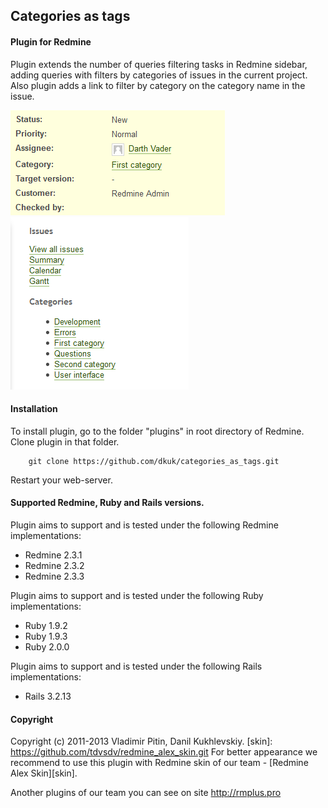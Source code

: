 ## Categories as tags

#### Plugin for Redmine

Plugin extends the number of queries filtering tasks in Redmine sidebar, adding queries with filters by categories of issues in the current project.
Also plugin adds a link to filter by category on the category name in the issue.

![issue](https://github.com/dkuk/categories_as_tags/raw/master/screenshots/issue.png "issue") ![queries](https://github.com/dkuk/categories_as_tags/raw/master/screenshots/queries.png "queries")


#### Installation
To install plugin, go to the folder "plugins" in root directory of Redmine.
Clone plugin in that folder.

		git clone https://github.com/dkuk/categories_as_tags.git

Restart your web-server.

#### Supported Redmine, Ruby and Rails versions.

Plugin aims to support and is tested under the following Redmine implementations:
* Redmine 2.3.1
* Redmine 2.3.2
* Redmine 2.3.3

Plugin aims to support and is tested under the following Ruby implementations:
* Ruby 1.9.2
* Ruby 1.9.3
* Ruby 2.0.0

Plugin aims to support and is tested under the following Rails implementations:
* Rails 3.2.13

#### Copyright
Copyright (c) 2011-2013 Vladimir Pitin, Danil Kukhlevskiy.
[skin]: https://github.com/tdvsdv/redmine_alex_skin.git
For better appearance we recommend to use this plugin with Redmine skin of our team - [Redmine Alex Skin][skin].

Another plugins of our team you can see on site http://rmplus.pro
